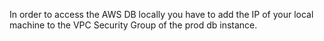 In order to access the AWS DB locally you have to add the IP of your local machine to the VPC Security Group of the prod db instance.